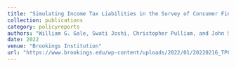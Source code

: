 ```yaml
---
title: "Simulating Income Tax Liabilities in the Survey of Consumer Finances"
collection: publications
category: policyreports
authors: "William G. Gale, Swati Joshi, Christopher Pulliam, and John Sabelhaus"
date: 2022
venue: "Brookings Institution"
url: "https://www.brookings.edu/wp-content/uploads/2022/01/20220216_TPC_SimulatingLiability_Report_Final.pdf"
---
```

